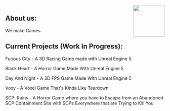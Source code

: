 <img align=right src="https://avatars.githubusercontent.com/u/142634757?s=200&v=4" width=100px />

## About us:

<p>We make Games.</p>

## Current Projects (Work In Progress):

<p>Furious City - A 3D Racing Game made with Unreal Engine 5.</p>
<p>Black Heart - A Horror Game Made With Unreal Engine 5</p>
<p>Day And Night - A 3D FPS Game Made With Unreal Engine 5</p>
<p>Voxy - A Voxel Game That's Kinda Like Teardown</p>
<p>SCP: Ruins - A Horror Game where you have to Escape from an Abandoned SCP Containment Site with SCPs Everywhere that are Trying to Kill You</p>
